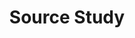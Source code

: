 ---
title: Source Study
layout: about
permalink: /study.html
# Edit the markdown on in this file to describe your collection
# Look in _includes/feature for options to easily add features to the page
---